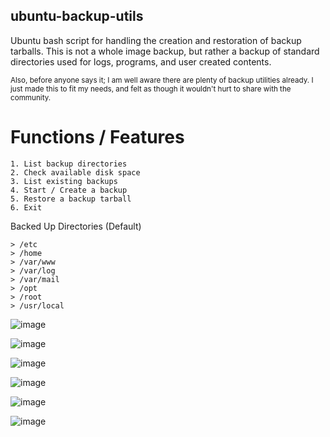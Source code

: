 ## ubuntu-backup-utils
Ubuntu bash script for handling the creation and restoration of backup tarballs. This is not a whole image backup, but rather a backup of standard directories used for logs, programs, and user created contents.

<sup> Also, before anyone says it; I am well aware there are plenty of backup utilities already.
I just made this to fit my needs, and felt as though it wouldn't hurt to share with the community.
</sup>
# Functions / Features
```
1. List backup directories
2. Check available disk space
3. List existing backups
4. Start / Create a backup
5. Restore a backup tarball
6. Exit
```


Backed Up Directories (Default)      
```
> /etc
> /home
> /var/www
> /var/log
> /var/mail
> /opt 
> /root
> /usr/local
```
![image](https://github.com/user-attachments/assets/b6af6258-f024-4962-af68-6f3c122aa658)

![image](https://github.com/user-attachments/assets/05a77a4f-7b38-49a1-a5d3-90b00eb132da)

![image](https://github.com/user-attachments/assets/aeaf9e33-72dd-48bd-9519-235de35a970a)

![image](https://github.com/user-attachments/assets/065f103d-c889-4240-8dc4-1a9b9567d0ed)

![image](https://github.com/user-attachments/assets/dd8f5e17-2c3c-42df-9dd3-19426562e561)

![image](https://github.com/user-attachments/assets/aef8925e-402a-4016-b3f5-9969b1b9a5b8)
